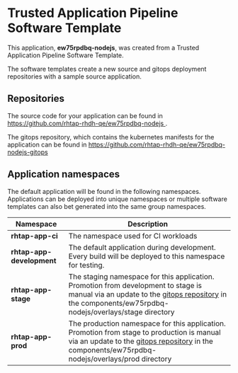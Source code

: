 # Trusted Application Pipeline Software Template

This application, **ew75rpdbq-nodejs**, was created from a Trusted Application Pipeline Software Template.

The software templates create a new source and gitops deployment repositories with a sample source application. 

## Repositories

The source code for your application can be found in [https://github.com/rhtap-rhdh-qe/ew75rpdbq-nodejs ](https://github.com/rhtap-rhdh-qe/ew75rpdbq-nodejs ).
 
The gitops repository, which contains the kubernetes manifests for the application can be found in 
[https://github.com/rhtap-rhdh-qe/ew75rpdbq-nodejs-gitops ](https://github.com/rhtap-rhdh-qe/ew75rpdbq-nodejs-gitops ) 

## Application namespaces 

The default application will be found in the following namespaces. Applications can be deployed into unique namespaces or multiple software templates can also bet generated into the same group namespaces.  

|  Namespace   |  Description   |  
| -------- | -------- |
| **rhtap-app-ci** | The namespace used for CI workloads |
| **rhtap-app-development** | The default application during development. Every build will be deployed to this namespace for testing. |
| **rhtap-app-stage** | The staging namespace for this application. Promotion from development to stage is manual via an update to the [gitops repository](https://github.com/rhtap-rhdh-qe/ew75rpdbq-nodejs-gitops ) in the components/ew75rpdbq-nodejs/overlays/stage directory |
| **rhtap-app-prod** | The production namespace for this application. Promotion from stage to production is manual via an update to the [gitops repository](https://github.com/rhtap-rhdh-qe/ew75rpdbq-nodejs-gitops ) in the components/ew75rpdbq-nodejs/overlays/prod directory |